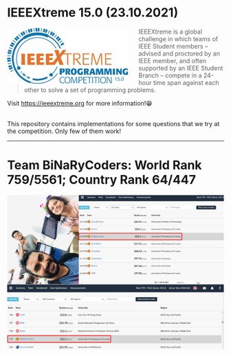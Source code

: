 # IEEEXtreme 15.0 (23.10.2021)


<a href="https://ieeextreme.org"><img src="figures/unnamed.png" alt="Raspberry Pi Logo" align="left" style="margin-right: 25px" height=130></a>

> IEEEXtreme is a global challenge in which teams of IEEE Student members – advised and proctored by an IEEE member, and often supported by an IEEE Student Branch – compete in a 24-hour time span against each other to solve a set of programming problems.

Visit https://ieeextreme.org for more information!😁<br><br>

This repository contains implementations for some questions that we try at the competition. Only few of them work!

---

# Team BiNaRyCoders: World Rank 759/5561; Country Rank 64/447


![](figures/team.png)
